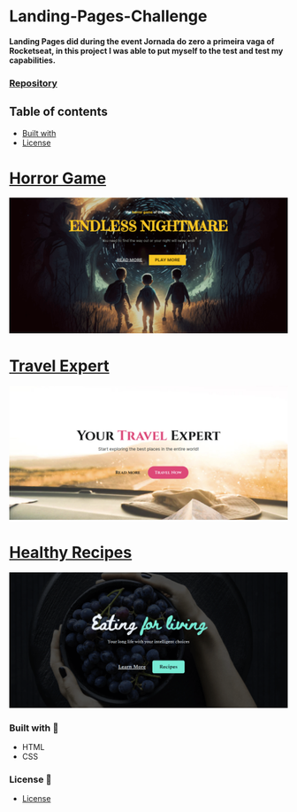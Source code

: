 # Landing-Pages-Challenge

#### Landing Pages did during the event Jornada do zero a primeira vaga of Rocketseat, in this project I was able to put myself to the test and test my capabilities.

### [Repository](https://github.com/Edlavio/Landing-Pages-Challenge)

## Table of contents

- [Built with](#built-with-)
- [License](#license-)

# [Horror Game](https://edlavio.github.io/Landing-Pages-Challenge/Horror%20Game)
![Horror Game](./Horror%20Game/img/endless.png)

# [Travel Expert](https://edlavio.github.io/Landing-Pages-Challenge/Travel%20Expert)
![Travel Expert](./Travel%20Expert/img/travel.png)

# [Healthy Recipes](https://edlavio.github.io/Landing-Pages-Challenge/Healthy%20Recipes)
![Healthy Recipes](./Healthy%20Recipes/img/healthy.png)

### Built with 🚀

- HTML
- CSS

### License 📝
 - [License](./LICENSE "License")